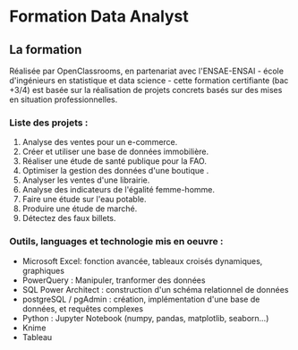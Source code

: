 # Formation Data Analyst

## La formation

Réalisée par OpenClassrooms, en partenariat avec l'ENSAE-ENSAI - école d'ingénieurs en statistique et data science - cette formation certifiante (bac +3/4) est basée sur la réalisation de projets concrets basés sur des mises en situation professionnelles.

### Liste des projets :

 1. Analyse des ventes pour un e-commerce.
 2. Créer et utiliser une base de données immobilière.
 3. Réaliser une étude de santé publique pour la FAO.
 4. Optimiser la gestion des données d'une boutique .
 5. Analyser les ventes d'une librairie.
 6. Analyse des indicateurs de l'égalité femme-homme.
 7. Faire une étude sur l'eau potable.
 8. Produire une étude de marché.
 9. Détectez des faux billets.

### Outils, languages et technologie mis en oeuvre :

 - Microsoft Excel: fonction avancée, tableaux croisés dynamiques, graphiques
 - PowerQuery : Manipuler, tranformer des données
 - SQL Power Architect : construction d'un schéma relationnel de données
 - postgreSQL / pgAdmin : création, implémentation d'une base de données, et requêtes complexes
 - Python : Jupyter Notebook (numpy, pandas, matplotlib, seaborn...)
 - Knime
 - Tableau


